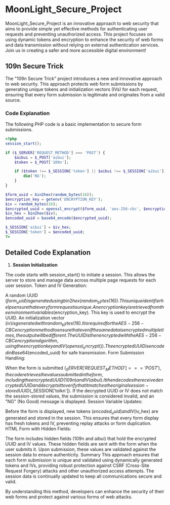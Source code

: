 # MoonLight_Secure_Project

MoonLight_Secure_Project is an innovative approach to web security that aims to provide simple yet effective methods for authenticating user requests and preventing unauthorized access. This project focuses on using dynamic tokens and encryption to enhance the security of web forms and data transmission without relying on external authentication services. Join us in creating a safer and more accessible digital environment!

## 109n Secure Trick

The "109n Secure Trick" project introduces a new and innovative approach to web security. This approach protects web form submissions by generating unique tokens and initialization vectors (IVs) for each request, ensuring that every form submission is legitimate and originates from a valid source.

### Code Explanation

The following PHP code is a basic implementation to secure form submissions.

```php
<?php
session_start();

if ($_SERVER['REQUEST_METHOD'] === 'POST') {
    $aibui = $_POST['aibui'];
    $token = $_POST['109n'];

    if ($token !== $_SESSION['token'] || $aibui !== $_SESSION['aibui']) {
        die('NG');
    }
}

$form_uuid = bin2hex(random_bytes(16));
$encryption_key = getenv('ENCRYPTION_KEY');
$iv = random_bytes(16);
$encrypted_uuid = openssl_encrypt($form_uuid, 'aes-256-cbc', $encryption_key, 0, $iv);
$iv_hex = bin2hex($iv);
$encoded_uuid = base64_encode($encrypted_uuid);

$_SESSION['aibui'] = $iv_hex;
$_SESSION['token'] = $encoded_uuid;
?>
```

## Detailed Code Explanation
1. **Session Initialization**

The code starts with session_start() to initiate a session. This allows the server to store and manage data across multiple page requests for each user session.
Token and IV Generation:

A random UUID ($form_uuid) is generated using bin2hex(random_bytes(16)). This unique identifier helps ensure that every form request is unique.
An encryption key is retrieved from the environment variables ($encryption_key). This key is used to encrypt the UUID.
An initialization vector ($iv) is generated with random_bytes(16). It is required for the AES-256-CBC encryption method to ensure that even if the same data is encrypted multiple times, the output will be different.
The UUID is then encrypted with the AES-256-CBC encryption algorithm, using the encryption key and IV (openssl_encrypt()).
The encrypted UUID is encoded in Base64 ($encoded_uuid) for safe transmission.
Form Submission Handling:

When the form is submitted ($_SERVER['REQUEST_METHOD'] === 'POST'), the code retrieves the values submitted in the form, including the encrypted UUID (109n) and IV (aibui).
It then decodes the received encrypted UUID and decrypts it to verify that it matches the original session-stored UUID ($_SESSION['tolkn']).
If the decrypted UUID or IV does not match the session-stored values, the submission is considered invalid, and an "NG" (No Good) message is displayed.
Session Variable Updates:

Before the form is displayed, new tokens ($encoded_uuid) and IV ($iv_hex) are generated and stored in the session. This ensures that every form display has fresh tokens and IV, preventing replay attacks or form duplication.
HTML Form with Hidden Fields:

The form includes hidden fields (109n and aibui) that hold the encrypted UUID and IV values. These hidden fields are sent with the form when the user submits it. Upon submission, these values are validated against the session data to ensure authenticity.
Summary
This approach ensures that each form submission is unique and validated using dynamically generated tokens and IVs, providing robust protection against CSRF (Cross-Site Request Forgery) attacks and other unauthorized access attempts. The session data is continually updated to keep all communications secure and valid.

By understanding this method, developers can enhance the security of their web forms and protect against various forms of web attacks.
